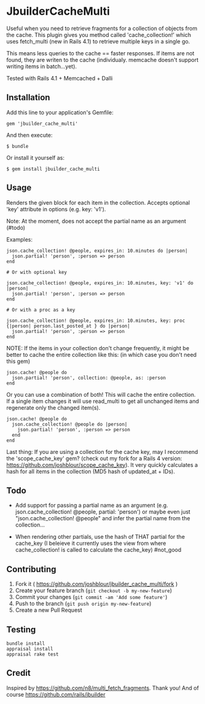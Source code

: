 # JbuilderCacheMulti

Useful when you need to retrieve fragments for a collection of objects from the cache. This plugin gives you method called 'cache_collection!' which uses fetch_multi (new in Rails 4.1) to retrieve multiple keys in a single go.

This means less queries to the cache == faster responses. If items are not found, they are writen to the cache (individualy. memcache doesn't support writing items in batch...yet).

Tested with Rails 4.1 + Memcached + Dalli

## Installation

Add this line to your application's Gemfile:

    gem 'jbuilder_cache_multi'

And then execute:

    $ bundle

Or install it yourself as:

    $ gem install jbuilder_cache_multi

## Usage

Renders the given block for each item in the collection. Accepts optional 'key' attribute in options (e.g. key: 'v1').

Note: At the moment, does not accept the partial name as an argument (#todo)

Examples:

	json.cache_collection! @people, expires_in: 10.minutes do |person|
	  json.partial! 'person', :person => person
	end

	# Or with optional key

	json.cache_collection! @people, expires_in: 10.minutes, key: 'v1' do |person|
	  json.partial! 'person', :person => person
	end
	
	# Or with a proc as a key 
	
	json.cache_collection! @people, expires_in: 10.minutes, key: proc {|person| person.last_posted_at } do |person|
      json.partial! 'person', :person => person
    end
  
NOTE: If the items in your collection don't change frequently, it might be better to cache the entire collection like this:
(in which case you don't need this gem)

	json.cache! @people do
	  json.partial! 'person', collection: @people, as: :person
	end

Or you can use a combination of both!
This will cache the entire collection. If a single item changes it will use read_multi to get all unchanged items and regenerate only the changed item(s).

	json.cache! @people do
	  json.cache_collection! @people do |person|
	    json.partial! 'person', :person => person
	  end
	end
	
Last thing: If you are using a collection for the cache key, may I recommend the 'scope_cache_key' gem? (check out my fork for a Rails 4 version: https://github.com/joshblour/scope_cache_key). It very quickly calculates a hash for all items in the collection (MD5 hash of updated_at + IDs).

## Todo

- Add support for passing a partial name as an argument (e.g. json.cache_collection! @people, partial: 'person') or maybe even just "json.cache_collection! @people" and infer the partial name from the collection...

- When rendering other partials, use the hash of THAT partial for the cache_key (I beleieve it currently uses the view from where cache_collection! is called to calculate the cache_key) #not_good

## Contributing

1. Fork it ( https://github.com/joshblour/jbuilder_cache_multi/fork )
2. Create your feature branch (`git checkout -b my-new-feature`)
3. Commit your changes (`git commit -am 'Add some feature'`)
4. Push to the branch (`git push origin my-new-feature`)
5. Create a new Pull Request

## Testing
    bundle install
    appraisal install
    appraisal rake test

## Credit
Inspired by https://github.com/n8/multi_fetch_fragments. Thank you!
And of course https://github.com/rails/jbuilder
